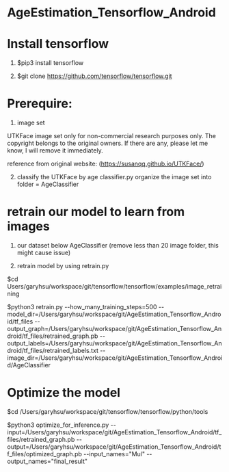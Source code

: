 # AgeEstimation_Tensorflow_Android

# Install tensorflow

1. $pip3 install tensorflow

2. $git clone https://github.com/tensorflow/tensorflow.git

# Prerequire: 
1. image set

UTKFace image set only for non-commercial research purposes only. The copyright belongs to the original owners. If there are any, please let me know, I will remove it immediately.

reference from original website: (https://susanqq.github.io/UTKFace/) 

2. classify the UTKFace by age 
classifier.py organize the image set into folder = AgeClassifier 

# retrain our model to learn from images
1. our dataset below AgeClassifier (remove less than 20 image folder, this might cause issue)

2. retrain model by using retrain.py

$cd Users/garyhsu/workspace/git/tensorflow/tensorflow/examples/image_retraining

$python3 retrain.py --how_many_training_steps=500 --model_dir=/Users/garyhsu/workspace/git/AgeEstimation_Tensorflow_Android/tf_files --output_graph=/Users/garyhsu/workspace/git/AgeEstimation_Tensorflow_Android/tf_files/retrained_graph.pb --output_labels=/Users/garyhsu/workspace/git/AgeEstimation_Tensorflow_Android/tf_files/retrained_labels.txt --image_dir=/Users/garyhsu/workspace/git/AgeEstimation_Tensorflow_Android/AgeClassifier

# Optimize the model

$cd /Users/garyhsu/workspace/git/tensorflow/tensorflow/python/tools

$python3 optimize_for_inference.py --input=/Users/garyhsu/workspace/git/AgeEstimation_Tensorflow_Android/tf_files/retrained_graph.pb --output=/Users/garyhsu/workspace/git/AgeEstimation_Tensorflow_Android/tf_files/optimized_graph.pb --input_names="Mul" --output_names="final_result"
